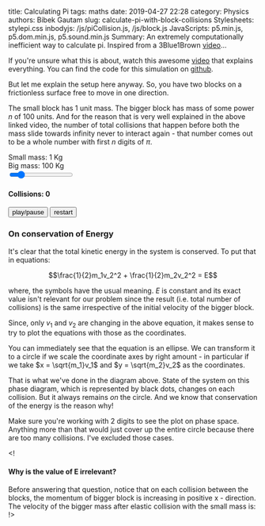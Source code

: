 title: Calculating Pi
tags: maths
date: 2019-04-27 22:28
category: Physics
authors: Bibek Gautam
slug: calculate-pi-with-block-collisions
Stylesheets: stylepi.css
inbodyjs: /js/piCollision.js, /js/block.js
JavaScripts: p5.min.js, p5.dom.min.js, p5.sound.min.js
Summary: An extremely computationally inefficient way to calculate pi. Inspired from a 3Blue1Brown <a href='https://www.youtube.com/watch?v=HEfHFsfGXjs'>video</a>...

If you're unsure what this is about, watch this awesome [video](https://www.youtube.com/watch?v=jsYwFizhncE) that explains everything. You can find the code for this simulation on [github](https://github.com/bibek22/blog).  

But let me explain the setup here anyway. So, you have two blocks on a frictionless surface free to
move in one direction.  

The small block has $1$ unit mass. The bigger block has mass of some power $n$ of $100$ units. And for
the reason that is very well explained in the above linked video, the number of total collisions
that happen before both the mass slide towards infinity never to interact again - that number comes
out to be a whole number with first $n$ digits of $\pi$.  

Small mass: <data id="small">1</data> Kg<br>
Big mass: <data id="big">100</data> Kg<br>
<input class="slider" type="range" id="digits" min="0" max="7" step="1" value="1">
<div id='simulation'></div>


<b><h4 color="#550000">Collisions: <data id="counter">0</data></h4></b>
<button id="play">play/pause</button>
<button id="restart">restart</button><br>

### On conservation of Energy
<span id='phasespace'></span>  

It's clear that the total kinetic energy in the system is conserved. To put that in equations:

$$\frac{1}{2}m_1v_2^2 + \frac{1}{2}m_2v_2^2 = E$$

where, the symbols have the usual meaning. $E$ is constant and its exact value isn't relevant for our
problem since the result (i.e. total number of collisions) is the same irrespective of the initial velocity of the bigger block.

Since, only $v_1$ and $v_2$ are changing in the above equation, it makes sense to try to plot the
equations with those as the coordinates.

You can immediately see that the equation is an ellipse. We can transform it to a circle if we
scale the coordinate axes by right amount - in particular if we take $x = \sqrt{m_1}v_1$ and
$y = \sqrt{m_2}v_2$ as the coordinates.

That is what we've  done in the diagram above. State of the system on this phase diagram, which is
represented by black dots, changes on each collision. But it always remains *on* the
circle. And we know that conservation of the energy is the reason why!

Make sure you're working with $2$ digits to see the plot on phase space. Anything more than that
would just cover up the entire circle because there are too many collisions. I've excluded those cases.

<!
#### Why is the value of E irrelevant?
Before answering that question, notice that on each collision between the blocks, the momentum of bigger block is increasing in positive x - direction.
The velocity of the bigger mass after elastic collision with the small mass is:
!>
